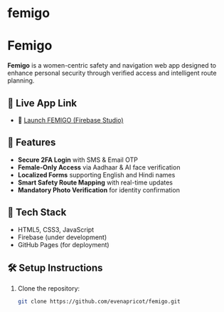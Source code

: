 # femigo
# Femigo

**Femigo** is a women-centric safety and navigation web app designed to enhance personal security through verified access and intelligent route planning.

## 🔗 Live App Link

- 🔧 [Launch FEMIGO (Firebase Studio)](https://9000-firebase-studio-1751783029726.cluster-xpmcxs2fjnhg6xvn446ubtgpio.cloudworkstations.dev)

## 🚀 Features

- **Secure 2FA Login** with SMS & Email OTP
- **Female-Only Access** via Aadhaar & AI face verification
- **Localized Forms** supporting English and Hindi names
- **Smart Safety Route Mapping** with real-time updates
- **Mandatory Photo Verification** for identity confirmation

## 🧰 Tech Stack

- HTML5, CSS3, JavaScript
- Firebase (under development)
- GitHub Pages (for deployment)

## 🛠️ Setup Instructions

1. Clone the repository:
   ```bash
   git clone https://github.com/evenapricot/femigo.git
